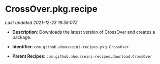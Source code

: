 # CrossOver.pkg.recipe

_Last updated 2021-12-23 19:58:07Z_

- **Description**: Downloads the latest version of CrossOver and creates a package.

- **Identifier**: `com.github.ahousseini-recipes.pkg.CrossOver`

- **Parent Recipes**: `com.github.ahousseini-recipes.download.CrossOver`